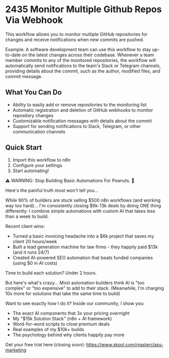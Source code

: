 # 2435 Monitor Multiple Github Repos Via Webhook

This workflow allows you to monitor multiple GitHub repositories for changes and receive notifications when new commits are pushed.

Example: A software development team can use this workflow to stay up-to-date on the latest changes across their codebase. Whenever a team member commits to any of the monitored repositories, the workflow will automatically send notifications to the team's Slack or Telegram channels, providing details about the commit, such as the author, modified files, and commit message.

## What You Can Do
- Ability to easily add or remove repositories to the monitoring list
- Automatic registration and deletion of GitHub webhooks to monitor repository changes
- Customizable notification messages with details about the commit
- Support for sending notifications to Slack, Telegram, or other communication channels

## Quick Start
1. Import this workflow to n8n
2. Configure your settings
3. Start automating!

⚠️ WARNING: Stop Building Basic Automations For Peanuts. 🚫

Here's the painful truth most won't tell you...

While 90% of builders are stuck selling $500 n8n workflows (and working way too hard)...
I'm consistently closing $6k-13k deals by doing ONE thing differently:
I combine simple automations with custom AI that takes less than a week to build.

Recent client wins:
* Turned a basic invoicing headache into a $6k project that saves my client 20 hours/week
* Built a lead generation machine for law firms - they happily paid $13k (and it runs 24/7)
* Created AI-powered SEO automation that beats funded companies (using $0 in AI costs)

Time to build each solution? Under 2 hours.

But here's what's crazy...
Most automation builders think AI is "too complex" or "too expensive" to add to their stack.
(Meanwhile, I'm charging 10x more for solutions that take the same time to build)

Want to see exactly how I do it?
Inside our community, I show you:
* The exact AI components that 3x your pricing overnight
* My "$15k Solution Stack" (n8n + AI framework)
* Word-for-word scripts to close premium deals
* Real examples of my $10k+ builds
* The psychology behind why clients happily pay more

Get your free trial here (closing soon): https://www.skool.com/masterclass-marketing
